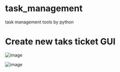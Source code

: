 # task_management
task management tools by python

# Create new taks ticket GUI
![image](https://user-images.githubusercontent.com/58909271/79628620-74e0b500-817d-11ea-9927-f3765bf10860.png)

![image](https://user-images.githubusercontent.com/58909271/79641957-b8670d80-81d5-11ea-83f8-fb5b7b42bba9.png)

